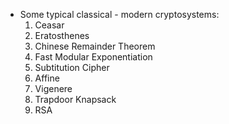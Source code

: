 - Some typical classical - modern cryptosystems:
  1. Ceasar
  2. Eratosthenes
  3. Chinese Remainder Theorem
  4. Fast Modular Exponentiation
  5. Subtitution Cipher
  6. Affine
  7. Vigenere
  8. Trapdoor Knapsack
  9. RSA
